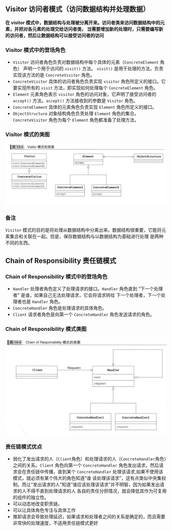 ## Visitor 访问者模式（访问数据结构并处理数据）
__在 visitor 模式中，数据结构与处理被分离开来。访问者类来访问数据结构中的元素，并把对各元素的处理交给访问者类，
当需要增加新的处理时，只需要编写新的访问者，然后让数据结构可以接受访问者的访问__

### Visitor 模式中的登场角色

* `Visitor` 访问者角色负责对数据结构中每个具体的元素（`ConcreteElement` 角色） 声明一个用于访问的 `visit()` 方法。 `visit()`
是用于处理的方法，负责实现该方法的是 `ConcreteVisitor` 角色。
* `ConcreteVisitor` 具体的访问者角色负责实现 `visitor` 角色所定义的接口。它要实现所有的 `visit` 方法，即实现如何处理每个 `ConcreteElement`
角色。
* `Element` 元素角色表示 `visitor` 角色的访问对象，它声明了接受访问者的 `accept()` 方法。`accept()` 方法接收到的参数是 `Visitor`
角色。
* `ConcreteElement` 具体的元素角色负责实现 `Element` 角色所定义的接口。
* `ObjectStructure` 对象结构角色负责处理 `Element` 角色的集合。`ConcreteVisitor` 角色为每个 `Element` 角色都准备了处理方法。

### Visitor 模式的类图

![](./ClassDiagram/Visitor模式类图.png)

### 备注
`Visitor` 模式的目的是将处理从数据结构中分离出来。数据结构很重要，它能将元素集合和关联在一起。但是，保存数据结构与以数据结构为基础进行处理
是两种不同的东西。

## Chain of Responsibility 责任链模式

### Chain of Responsibility 模式中的登场角色

* `Handler` 处理者角色定义了处理请求的接口。`Handler` 角色直到 “下一个处理者" 是谁，如果自己无法处理请求，它会将请求转给
下一个处理者，下一个处理者也是 `Handler` 角色。
* `ConcreteHandler` 角色是处理请求的具体角色。
* `Client` 请求者角色是向第一个 `ConcreteHandler` 角色发送请求的角色。

### Chain of Responsibility 模式类图

![](./ClassDiagram/责任链模式类图.png)

### 责任链模式优点
* 弱化了发出请求的人（`Client`角色）和处理请求的人（`ConcreteHandler`角色）之间的关系。`Client` 角色向第一个 `ConcreteHandler`
角色发出请求，然后请求会在责任链中传播，直到某个 `ConcreteHandler` 处理该请求,如果不使用该模式，就必须有某个伟大的角色知道“谁
该处理该请求”，这有点类似中央集权制。而让“发出请求的人”知道“谁应该处理该请求”并不明智，因为如果发出请求的人不得不直到处理请求的人
各自的责任分担情况，就会降低其作为可复用的组件的独立性。
* 可以动态地改变职责链。
* 可以让具体角色专注与具体工作
* 推卸请求会导致处理延迟，如果请求和处理者之间的关系是确定的，而且需要非常快的处理速度，不适用责任链模式更好


